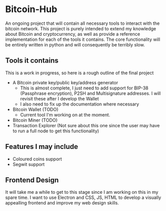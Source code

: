 # Bitcoin-Hub
An ongoing project that will contain all necessary tools to interact with the bitcoin network.  This project is purely intended to extend my knowledge about Bitcoin and cryptocurrency, as well as provide a reference implementation for each of the tools it contains. The core functionality will be entirely written in python and will consequently be terribly slow.

## Tools it contains
This is a work in progress, so here is a rough outline of the final project
- A Bitcoin private key/public key/address generator
	- This is almost complete, I just need to add support for BIP-38 (Passphrase encryption), P2SH and Multisignature addresses.  I will revisit these after I develop the Wallet
	- I also need to fix up the documentation where necessary
- Bitcoin Wallet (TODO)
	- Current tool I'm working on at the moment.
- Bitcoin Miner (TODO)
- Transaction Explorer (Not sure about this one since the user may have to run a full node to get this functionality)

## Features I may include
- Coloured coins support
- Segwit support

## Frontend Design
It will take me a while to get to this stage since I am working on this in my spare time.  I want to  use Electron and CSS, JS, HTML to develop a visually appealling frontend and improve my web design skills.
